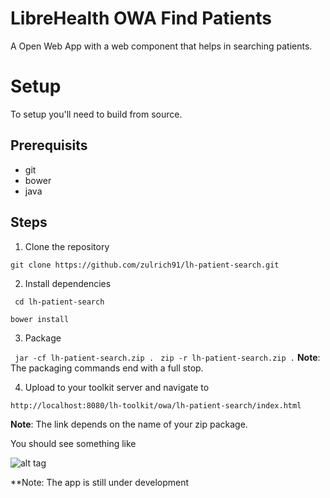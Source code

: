 # LibreHealth OWA Find Patients
A Open Web App with a web component that helps in searching patients.

# Setup

To setup you'll need to build from source.

## Prerequisits

* git
* bower
* java 

## Steps

1. Clone the repository

` git clone https://github.com/zulrich91/lh-patient-search.git `

2. Install dependencies

` cd lh-patient-search`

` bower install `

3. Package

` jar -cf lh-patient-search.zip .`
` zip -r lh-patient-search.zip .`
**Note**: The packaging commands end with a full stop. 

4. Upload to your toolkit server and navigate to

` http://localhost:8080/lh-toolkit/owa/lh-patient-search/index.html `

**Note**: The link depends on the name of your zip package. 

You should see something like

![alt tag](http://picpaste.com/pics/Screen_Shot_2017-03-31_at_3.39.12_PM-W7uLhlGE.1490971189.png)

**Note: The app is still under development

